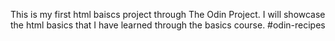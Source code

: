 This is my first html baiscs project through The Odin Project. I will showcase the html basics that I have 
learned through the basics course. #odin-recipes
  
